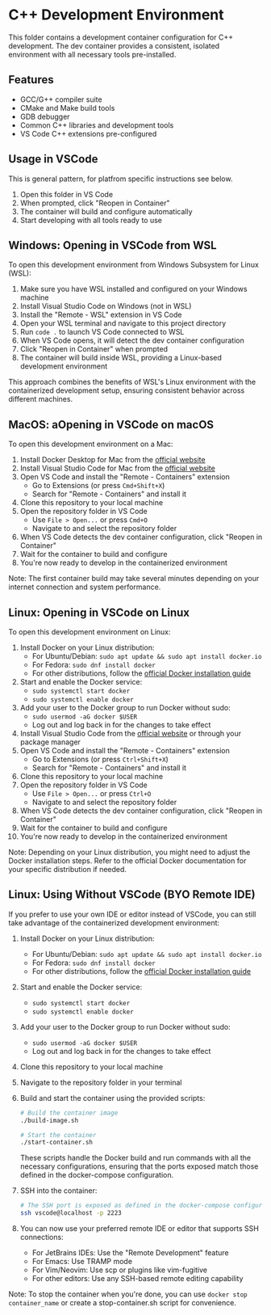 # C++ Development Environment

This folder contains a development container configuration for C++ development. The dev container provides a consistent, isolated environment with all necessary tools pre-installed.

## Features

- GCC/G++ compiler suite
- CMake and Make build tools
- GDB debugger
- Common C++ libraries and development tools
- VS Code C++ extensions pre-configured

## Usage in VSCode

This is general pattern, for platfrom specific instructions see below.

1. Open this folder in VS Code
2. When prompted, click "Reopen in Container"
3. The container will build and configure automatically
4. Start developing with all tools ready to use

## Windows: Opening in VSCode from WSL

To open this development environment from Windows Subsystem for Linux (WSL):

1. Make sure you have WSL installed and configured on your Windows machine
2. Install Visual Studio Code on Windows (not in WSL)
3. Install the "Remote - WSL" extension in VS Code
4. Open your WSL terminal and navigate to this project directory
5. Run `code .` to launch VS Code connected to WSL
6. When VS Code opens, it will detect the dev container configuration
7. Click "Reopen in Container" when prompted
8. The container will build inside WSL, providing a Linux-based development environment

This approach combines the benefits of WSL's Linux environment with the containerized development setup, ensuring consistent behavior across different machines.


## MacOS: aOpening in VSCode on macOS

To open this development environment on a Mac:

1. Install Docker Desktop for Mac from the [official website](https://www.docker.com/products/docker-desktop)
2. Install Visual Studio Code for Mac from the [official website](https://code.visualstudio.com/download)
3. Open VS Code and install the "Remote - Containers" extension
   - Go to Extensions (or press `Cmd+Shift+X`)
   - Search for "Remote - Containers" and install it
4. Clone this repository to your local machine
5. Open the repository folder in VS Code
   - Use `File > Open...` or press `Cmd+O`
   - Navigate to and select the repository folder
6. When VS Code detects the dev container configuration, click "Reopen in Container"
7. Wait for the container to build and configure
8. You're now ready to develop in the containerized environment

Note: The first container build may take several minutes depending on your internet connection and system performance.

## Linux: Opening in VSCode on Linux

To open this development environment on Linux:

1. Install Docker on your Linux distribution:
   - For Ubuntu/Debian: `sudo apt update && sudo apt install docker.io`
   - For Fedora: `sudo dnf install docker`
   - For other distributions, follow the [official Docker installation guide](https://docs.docker.com/engine/install/)
2. Start and enable the Docker service:
   - `sudo systemctl start docker`
   - `sudo systemctl enable docker`
3. Add your user to the Docker group to run Docker without sudo:
   - `sudo usermod -aG docker $USER`
   - Log out and log back in for the changes to take effect
4. Install Visual Studio Code from the [official website](https://code.visualstudio.com/download) or through your package manager
5. Open VS Code and install the "Remote - Containers" extension
   - Go to Extensions (or press `Ctrl+Shift+X`)
   - Search for "Remote - Containers" and install it
6. Clone this repository to your local machine
7. Open the repository folder in VS Code
   - Use `File > Open...` or press `Ctrl+O`
   - Navigate to and select the repository folder
8. When VS Code detects the dev container configuration, click "Reopen in Container"
9. Wait for the container to build and configure
10. You're now ready to develop in the containerized environment

Note: Depending on your Linux distribution, you might need to adjust the Docker installation steps. Refer to the official Docker documentation for your specific distribution if needed.

## Linux: Using Without VSCode (BYO Remote IDE)

If you prefer to use your own IDE or editor instead of VSCode, you can still take advantage of the containerized development environment:

1. Install Docker on your Linux distribution:
   - For Ubuntu/Debian: `sudo apt update && sudo apt install docker.io`
   - For Fedora: `sudo dnf install docker`
   - For other distributions, follow the [official Docker installation guide](https://docs.docker.com/engine/install/)
2. Start and enable the Docker service:
   - `sudo systemctl start docker`
   - `sudo systemctl enable docker`
3. Add your user to the Docker group to run Docker without sudo:
   - `sudo usermod -aG docker $USER`
   - Log out and log back in for the changes to take effect
4. Clone this repository to your local machine
5. Navigate to the repository folder in your terminal
6. Build and start the container using the provided scripts:
   ```bash
   # Build the container image
   ./build-image.sh
   
   # Start the container
   ./start-container.sh
   ```
   
   These scripts handle the Docker build and run commands with all the necessary configurations, ensuring that the ports exposed match those defined in the docker-compose configuration.
   
7. SSH into the container:
   ```bash
   # The SSH port is exposed as defined in the docker-compose configuration
   ssh vscode@localhost -p 2223
   ```
      
8. You can now use your preferred remote IDE or editor that supports SSH connections:
   - For JetBrains IDEs: Use the "Remote Development" feature
   - For Emacs: Use TRAMP mode
   - For Vim/Neovim: Use scp or plugins like vim-fugitive
   - For other editors: Use any SSH-based remote editing capability

Note: To stop the container when you're done, you can use `docker stop container_name` or create a stop-container.sh script for convenience.

